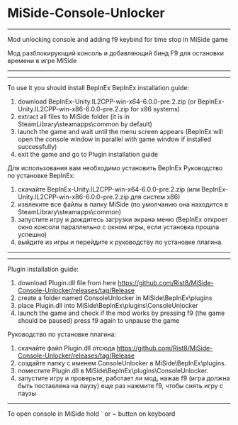 # MiSide-Console-Unlocker

________________________________________________________________________________________________________________________________________________________
Mod unlocking console and adding f9 keybind for time stop in MiSide game 

Мод разблокирующий консоль и добавляющий бинд F9 для остановки времени в игре MiSide
________________________________________________________________________________________________________________________________________________________

________________________________________________________________________________________________________________________________________________________
To use it you should install BepInEx
BepInEx installation guide:
1. download BepInEx-Unity.IL2CPP-win-x64-6.0.0-pre.2.zip (or BepInEx-Unity.IL2CPP-win-x86-6.0.0-pre.2.zip for x86 systems)
2. extract all files to MiSide folder (it is in SteamLibrary\steamapps\common by default)
3. launch the game and wait until the menu screen appears (BepInEx will open the console window in parallel with game window if installed successfully)
4. exit the game and go to Plugin installation guide

Для использования вам необходимо установить BepInEx
Руководство по установке BepInEx:
1. скачайте BepInEx-Unity.IL2CPP-win-x64-6.0.0-pre.2.zip (или BepInEx-Unity.IL2CPP-win-x86-6.0.0-pre.2.zip для систем x86)
2. извлеките все файлы в папку MiSide (по умолчанию она находится в SteamLibrary\steamapps\common)
3. запустите игру и дождитесь загрузки экрана меню (BepInEx откроет окно консоли параллельно с окном игры, если установка прошла успешно)
4. выйдите из игры и перейдите к руководству по установке плагина.
________________________________________________________________________________________________________________________________________________________

________________________________________________________________________________________________________________________________________________________
Plugin installation guide:
1. download Plugin.dll file from here https://github.com/Rist8/MiSide-Console-Unlocker/releases/tag/Release
2. create a folder named ConsoleUnlocker in MiSide\BepInEx\plugins
3. place Plugin.dll into MiSide\BepInEx\plugins\ConsoleUnlocker
4. launch the game and check if the mod works by pressing f9 (the game should be paused) press f9 again to unpause the game

Руководство по установке плагина:
1. скачайте файл Plugin.dll отсюда https://github.com/Rist8/MiSide-Console-Unlocker/releases/tag/Release
2. создайте папку с именем ConsoleUnlocker в MiSide\BepInEx\plugins.
3. поместите Plugin.dll в MiSide\BepInEx\plugins\ConsoleUnlocker.
4. запустите игру и проверьте, работает ли мод, нажав f9 (игра должна быть поставлена ​​на паузу) еще раз нажмите f9, чтобы снять игру с паузы
________________________________________________________________________________________________________________________________________________________

To open console in MiSide hold ` or ~ button on keyboard
